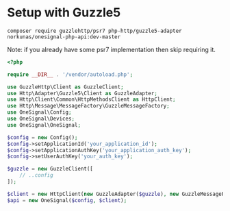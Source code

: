 # Setup with Guzzle5

```composer require guzzlehttp/psr7 php-http/guzzle5-adapter norkunas/onesignal-php-api:dev-master```

Note: if you already have some psr7 implementation then skip requiring it.

```php
<?php

require __DIR__ . '/vendor/autoload.php';

use GuzzleHttp\Client as GuzzleClient;
use Http\Adapter\Guzzle5\Client as GuzzleAdapter;
use Http\Client\Common\HttpMethodsClient as HttpClient;
use Http\Message\MessageFactory\GuzzleMessageFactory;
use OneSignal\Config;
use OneSignal\Devices;
use OneSignal\OneSignal;

$config = new Config();
$config->setApplicationId('your_application_id');
$config->setApplicationAuthKey('your_application_auth_key');
$config->setUserAuthKey('your_auth_key');

$guzzle = new GuzzleClient([
    // ..config
]);

$client = new HttpClient(new GuzzleAdapter($guzzle), new GuzzleMessageFactory());
$api = new OneSignal($config, $client);
```
